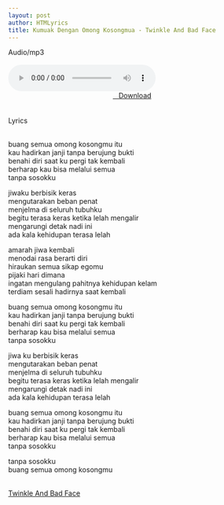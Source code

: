 ```yaml
---
layout: post
author: HTMLyrics
title: Kumuak Dengan Omong Kosongmua - Twinkle And Bad Face
---
```


<div class="htl">Audio/mp3</div><br />

<audio class='js-player' style="--plyr-color-main: #212121;" controls>
<source src="https://drive.google.com/uc?authuser=0&id=1QbNOkbC_K95QL96HfcZRZjK3vquvJZ7V&export=download" type="audio/mp3">
</audio><br />

<center>
<a href="/download/kumuakdenganomongkosongmu-twinkleandbadface" class="hbt"><i class="fa fa-chevron-down" aria-hidden="true"></i>&nbsp; &nbsp;Download</a>
</center><br />
<br />

<div class="htl">Lyrics</div><br />

buang semua omong kosongmu itu<br />
kau hadirkan janji tanpa berujung bukti<br />
benahi diri saat ku pergi tak kembali<br />
berharap kau bisa melalui semua<br />
tanpa sosokku<br />

jiwaku berbisik keras<br />
mengutarakan beban penat<br />
menjelma di seluruh tubuhku<br />
begitu terasa keras ketika lelah mengalir<br />
mengarungi detak nadi ini<br />
ada kala kehidupan terasa lelah<br />

amarah jiwa kembali<br />
menodai rasa berarti diri<br />
hiraukan semua sikap egomu<br />
pijaki hari dimana<br />
ingatan mengulang pahitnya kehidupan kelam<br />
terdiam sesali hadirnya saat kembali<br />

buang semua omong kosongmu itu<br />
kau hadirkan janji tanpa berujung bukti<br />
benahi diri saat ku pergi tak kembali<br />
berharap kau bisa melalui semua<br />
tanpa sosokku<br />

jiwa ku berbisik keras<br />
mengutarakan beban penat<br />
menjelma di seluruh tubuhku<br />
begitu terasa keras ketika lelah mengalir<br />
mengarungi detak nadi ini<br />
ada kala kehidupan terasa lelah<br />

buang semua omong kosongmu itu<br />
kau hadirkan janji tanpa berujung bukti<br />
benahi diri saat ku pergi tak kembali<br />
berharap kau bisa melalui semua<br />
tanpa sosokku<br />

tanpa sosokku<br />
buang semua omong kosongmu<br />
<br />

<i class="fa fa-hashtag" aria-hidden="true"></i>
<a href="/artist/twinkleandbadface">Twinkle And Bad Face</a>
